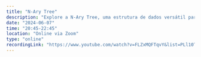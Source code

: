 ```yaml
---
title: "N-Ary Tree"
description: "Explore a N-Ary Tree, uma estrutura de dados versátil para representar hierarquias com múltiplos filhos por nó. Descubra seus fundamentos, usos práticos e como aplicá-la em problemas complexos!"
date: "2024-06-07"
time: "20:45-22:45"
location: "Online via Zoom"
type: "online"
recordingLink: "https://www.youtube.com/watch?v=FLZxMQFTqvY&list=PLl10TyPY67Jgbh4QdRlRKr-7PjB9i5hWg"
---
```

